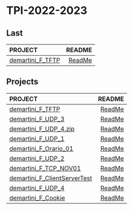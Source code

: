 # TPI-2022-2023

## Last

| PROJECT | README |
| :--- | ---: |
| [demartini_F_TFTP](https://github.com/deMartiniFrancesco/TPI-2022-2023/tree/master/src/demartini_F_TFTP/bin) | [ReadMe](https://github.com/deMartiniFrancesco/TPI-2022-2023/tree/master/src/demartini_F_TFTP/doc/README.md) |

## Projects

| PROJECT | README |
| :--- | ---: |
| [demartini_F_TFTP](https://github.com/deMartiniFrancesco/TPI-2022-2023/tree/master/src/demartini_F_TFTP/bin) | [ReadMe](https://github.com/deMartiniFrancesco/TPI-2022-2023/tree/master/src/demartini_F_TFTP/doc/README.md) |
| [demartini_F_UDP_3](https://github.com/deMartiniFrancesco/TPI-2022-2023/tree/master/src/demartini_F_UDP_3/bin) | [ReadMe](https://github.com/deMartiniFrancesco/TPI-2022-2023/tree/master/src/demartini_F_UDP_3/doc/README.md) |
| [demartini_F_UDP_4.zip](https://github.com/deMartiniFrancesco/TPI-2022-2023/tree/master/src/demartini_F_UDP_4.zip/bin) | [ReadMe](https://github.com/deMartiniFrancesco/TPI-2022-2023/tree/master/src/demartini_F_UDP_4.zip/doc/README.md) |
| [demartini_F_UDP_1](https://github.com/deMartiniFrancesco/TPI-2022-2023/tree/master/src/demartini_F_UDP_1/bin) | [ReadMe](https://github.com/deMartiniFrancesco/TPI-2022-2023/tree/master/src/demartini_F_UDP_1/doc/README.md) |
| [demartini_F_Orario_01](https://github.com/deMartiniFrancesco/TPI-2022-2023/tree/master/src/demartini_F_Orario_01/bin) | [ReadMe](https://github.com/deMartiniFrancesco/TPI-2022-2023/tree/master/src/demartini_F_Orario_01/doc/README.md) |
| [demartini_F_UDP_2](https://github.com/deMartiniFrancesco/TPI-2022-2023/tree/master/src/demartini_F_UDP_2/bin) | [ReadMe](https://github.com/deMartiniFrancesco/TPI-2022-2023/tree/master/src/demartini_F_UDP_2/doc/README.md) |
| [demartini_F_TCP_NOV01](https://github.com/deMartiniFrancesco/TPI-2022-2023/tree/master/src/demartini_F_TCP_NOV01/bin) | [ReadMe](https://github.com/deMartiniFrancesco/TPI-2022-2023/tree/master/src/demartini_F_TCP_NOV01/doc/README.md) |
| [demartini_F_ClientServerTest](https://github.com/deMartiniFrancesco/TPI-2022-2023/tree/master/src/demartini_F_ClientServerTest/bin) | [ReadMe](https://github.com/deMartiniFrancesco/TPI-2022-2023/tree/master/src/demartini_F_ClientServerTest/doc/README.md) |
| [demartini_F_UDP_4](https://github.com/deMartiniFrancesco/TPI-2022-2023/tree/master/src/demartini_F_UDP_4/bin) | [ReadMe](https://github.com/deMartiniFrancesco/TPI-2022-2023/tree/master/src/demartini_F_UDP_4/doc/README.md) |
| [demartini_F_Cookie](https://github.com/deMartiniFrancesco/TPI-2022-2023/tree/master/src/demartini_F_Cookie/bin) | [ReadMe](https://github.com/deMartiniFrancesco/TPI-2022-2023/tree/master/src/demartini_F_Cookie/doc/README.md) |
